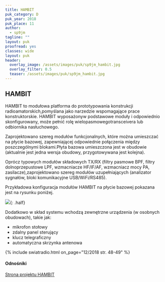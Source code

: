 ```yaml
---
title: HAMBIT
puk_category: D
puk_year: 2018
puk_place: 11
author: 
  - sp9jm
tagline: ""
layout: puk
proofread: yes
classes: wide
layout: puk
header:
  overlay_image: /assets/images/puk/sp9jm_hambit.jpg
  overlay_filter: 0.5
  teaser: /assets/images/puk/sp9jm_hambit.jpg
---
```


HAMBIT
------

 HAMBIT to modułowa platforma do prototypowania konstrukcji radioamatorskich,pomyślana jako narzedzie wspomagające prace konstruktorskie. HAMBIT wyposażonyw podstawowe moduły i odpowiednio skonfigurowany, może pełnić rolę wielopasmowegotransceivera lub odbiornika nasłuchowego.

Zaprojektowano szereg modułów funkcjonalnych, które można umieszczać na płycie bazowej, zapewniającej odpowiednie połączenia między poszczególnymi blokami.Płyta bazowa umieszczona jest w obudowie (aktualnie jest jedna wersja obudowy, przygotowywana jest kolejna).

Oprócz typowych modułów składowych TX/RX (filtry pasmowe BPF, filtry dolnoprzepustowe LPF, wzmacniacze HF/IF/AF, wzmacniacz mocy PA, zasilacze),zaprojektowano szereg modułów uzupełniających (analizator sygnałów, bloki komunikacyjne USB/WiFi/RS485).

Przykładowa konfiguracja modułów HAMBIT na płycie bazowej pokazana jest na rysunku poniżej.

![](../../assets/images/puk/sp9jm_hambit_rysunek.jpg){: .half}

Dodatkowo w skład systemu wchodzą zewnętrzne urządzenia (w osobnych obudowach), takie jak:

* mikrofon stołowy
* zdalny panel sterujący
* klucz telegraficzny
* automatyczna skrzynka antenowa

{% include swiatradio.html on_page="12/2018 str. 48-49" %}

#### Odnośniki

[Strona projektu HAMBIT](http://termatic.webd.pro/)









